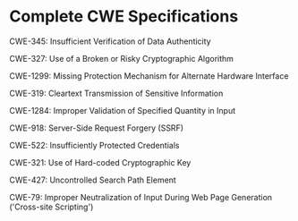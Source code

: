 

# Complete CWE Specifications

CWE-345: Insufficient Verification of Data Authenticity

CWE-327: Use of a Broken or Risky Cryptographic Algorithm

CWE-1299: Missing Protection Mechanism for Alternate Hardware Interface

CWE-319: Cleartext Transmission of Sensitive Information

CWE-1284: Improper Validation of Specified Quantity in Input

CWE-918: Server-Side Request Forgery (SSRF)

CWE-522: Insufficiently Protected Credentials

CWE-321: Use of Hard-coded Cryptographic Key

CWE-427: Uncontrolled Search Path Element

CWE-79: Improper Neutralization of Input During Web Page Generation ('Cross-site Scripting')